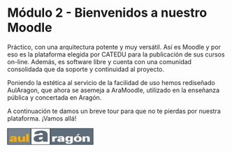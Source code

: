 # Módulo 2 - Bienvenidos a nuestro Moodle

Práctico, con una arquitectura potente y muy versátil. Así es Moodle y por eso es la plataforma elegida por CATEDU para la publicación de sus cursos on-line. Además, es software libre y cuenta con una comunidad consolidada que da soporte y continuidad al proyecto. 

Poniendo la estética al servicio de la facilidad de uso hemos rediseñado AulAragon, que ahora se asemeja a AraMoodle, utilizado en la enseñanza pública y concertada en Aragón.

A continuación te damos un breve tour para que no te pierdas por nuestra plataforma. ¡Vamos allá!

![](img/Aularagon.jpg)
